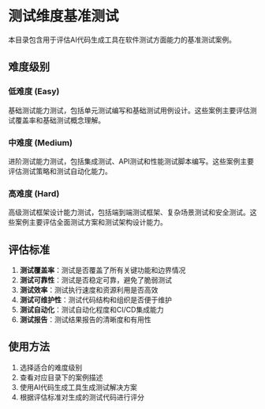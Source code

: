 # 测试维度基准测试

本目录包含用于评估AI代码生成工具在软件测试方面能力的基准测试案例。

## 难度级别

### 低难度 (Easy)
基础测试能力测试，包括单元测试编写和基础测试用例设计。这些案例主要评估测试覆盖率和基础测试概念理解。

### 中难度 (Medium)
进阶测试能力测试，包括集成测试、API测试和性能测试脚本编写。这些案例主要评估测试策略和测试自动化能力。

### 高难度 (Hard)
高级测试框架设计能力测试，包括端到端测试框架、复杂场景测试和安全测试。这些案例主要评估全面测试方案和测试架构设计能力。

## 评估标准

1. **测试覆盖率**：测试是否覆盖了所有关键功能和边界情况
2. **测试可靠性**：测试是否稳定可靠，避免了脆弱测试
3. **测试效率**：测试执行速度和资源利用是否高效
4. **测试可维护性**：测试代码结构和组织是否便于维护
5. **测试自动化**：测试自动化程度和CI/CD集成能力
6. **测试报告**：测试结果报告的清晰度和有用性

## 使用方法

1. 选择适合的难度级别
2. 查看对应目录下的案例描述
3. 使用AI代码生成工具生成测试解决方案
4. 根据评估标准对生成的测试代码进行评分